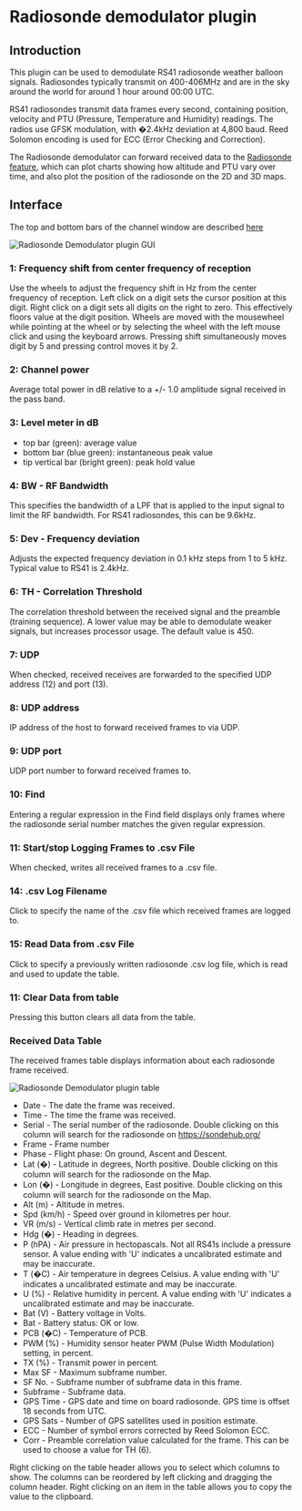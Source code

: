 <h1>Radiosonde demodulator plugin</h1>

<h2>Introduction</h2>

This plugin can be used to demodulate RS41 radiosonde weather balloon signals. Radiosondes typically transmit on 400-406MHz and are in the sky around the world for around 1 hour around 00:00 UTC.

RS41 radiosondes transmit data frames every second, containing position, velocity and PTU (Pressure, Temperature and Humidity) readings. The radios use GFSK modulation, with �2.4kHz deviation at 4,800 baud. Reed Solomon encoding is used for ECC (Error Checking and Correction).

The Radiosonde demodulator can forward received data to the [Radiosonde feature](../../feature/radiosonde/readme.md), which can plot charts showing how altitude and PTU vary over time, and also plot the position of the radiosonde on the 2D and 3D maps.

<h2>Interface</h2>

The top and bottom bars of the channel window are described [here](../../../sdrgui/channel/readme.md)

![Radiosonde Demodulator plugin GUI](../../../doc/img/RadiosondeDemod_plugin.png)

<h3>1: Frequency shift from center frequency of reception</h3>

Use the wheels to adjust the frequency shift in Hz from the center frequency of reception. Left click on a digit sets the cursor position at this digit. Right click on a digit sets all digits on the right to zero. This effectively floors value at the digit position. Wheels are moved with the mousewheel while pointing at the wheel or by selecting the wheel with the left mouse click and using the keyboard arrows. Pressing shift simultaneously moves digit by 5 and pressing control moves it by 2.

<h3>2: Channel power</h3>

Average total power in dB relative to a +/- 1.0 amplitude signal received in the pass band.

<h3>3: Level meter in dB</h3>

  - top bar (green): average value
  - bottom bar (blue green): instantaneous peak value
  - tip vertical bar (bright green): peak hold value

<h3>4: BW - RF Bandwidth</h3>

This specifies the bandwidth of a LPF that is applied to the input signal to limit the RF bandwidth. For RS41 radiosondes, this can be 9.6kHz.

<h3>5: Dev - Frequency deviation</h3>

Adjusts the expected frequency deviation in 0.1 kHz steps from 1 to 5 kHz. Typical value to RS41 is 2.4kHz.

<h3>6: TH - Correlation Threshold</h3>

The correlation threshold between the received signal and the preamble (training sequence). A lower value may be able to demodulate weaker signals, but increases processor usage. The default value is 450.

<h3>7: UDP</h3>

When checked, received receives are forwarded to the specified UDP address (12) and port (13).

<h3>8: UDP address</h3>

IP address of the host to forward received frames to via UDP.

<h3>9: UDP port</h3>

UDP port number to forward received frames to.

<h3>10: Find</h3>

Entering a regular expression in the Find field displays only frames where the radiosonde serial number matches the given regular expression.

<h3>11: Start/stop Logging Frames to .csv File</h3>

When checked, writes all received frames to a .csv file.

<h3>14: .csv Log Filename</h3>

Click to specify the name of the .csv file which received frames are logged to.

<h3>15: Read Data from .csv File</h3>

Click to specify a previously written radiosonde .csv log file, which is read and used to update the table.

<h3>11: Clear Data from table</h3>

Pressing this button clears all data from the table.

<h3>Received Data Table</h3>

The received frames table displays information about each radiosonde frame received.

![Radiosonde Demodulator plugin table](../../../doc/img/RadiosondeDemod_plugin_table.png)

* Date - The date the frame was received.
* Time - The time the frame was received.
* Serial - The serial number of the radiosonde. Double clicking on this column will search for the radiosonde on https://sondehub.org/
* Frame - Frame number
* Phase - Flight phase: On ground, Ascent and Descent.
* Lat (�) - Latitude in degrees, North positive. Double clicking on this column will search for the radiosonde on the Map.
* Lon (�) - Longitude in degrees, East positive. Double clicking on this column will search for the radiosonde on the Map.
* Alt (m) - Altitude in metres.
* Spd (km/h)  - Speed over ground in kilometres per hour.
* VR (m/s) - Vertical climb rate in metres per second.
* Hdg (�) - Heading in degrees.
* P (hPA) - Air pressure in hectopascals. Not all RS41s include a pressure sensor. A value ending with 'U' indicates a uncalibrated estimate and may be inaccurate.
* T (�C) - Air temperature in degrees Celsius.  A value ending with 'U' indicates a uncalibrated estimate and may be inaccurate.
* U (%) - Relative humidity in percent.  A value ending with 'U' indicates a uncalibrated estimate and may be inaccurate.
* Bat (V) - Battery voltage in Volts.
* Bat - Battery status: OK or low.
* PCB (�C) - Temperature of PCB.
* PWM (%) - Humidity sensor heater PWM (Pulse Width Modulation) setting, in percent.
* TX (%) - Transmit power in percent.
* Max SF - Maximum subframe number.
* SF No. - Subframe number of subframe data in this frame.
* Subframe - Subframe data.
* GPS Time - GPS date and time on board radiosonde. GPS time is offset 18 seconds from UTC.
* GPS Sats - Number of GPS satellites used in position estimate.
* ECC - Number of symbol errors corrected by Reed Solomon ECC.
* Corr - Preamble correlation value calculated for the frame. This can be used to choose a value for TH (6).

Right clicking on the table header allows you to select which columns to show. The columns can be reordered by left clicking and dragging the column header. Right clicking on an item in the table allows you to copy the value to the clipboard.
